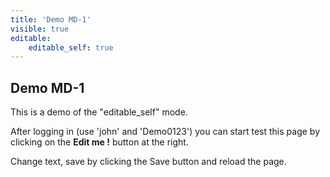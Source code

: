 ```yaml
---
title: 'Demo MD-1'
visible: true
editable:
    editable_self: true
---
```


## Demo MD-1

This is a demo of the "editable_self" mode.

After logging in (use 'john' and 'Demo0123') you can start test this page by clicking on the <b>Edit me !</b> button at the right.

Change text, save by clicking the Save button and reload the page.
